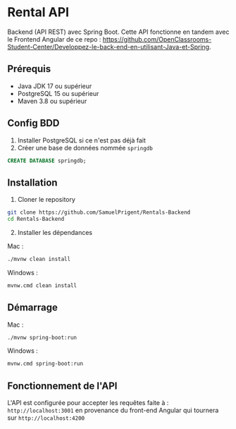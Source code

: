 # Rental API

Backend (API REST) avec Spring Boot.
Cette API fonctionne en tandem avec le Frontend Angular de ce repo : https://github.com/OpenClassrooms-Student-Center/Developpez-le-back-end-en-utilisant-Java-et-Spring.

## Prérequis

- Java JDK 17 ou supérieur
- PostgreSQL 15 ou supérieur
- Maven 3.8 ou supérieur

## Config BDD

1. Installer PostgreSQL si ce n'est pas déjà fait
2. Créer une base de données nommée `springdb`

```sql
CREATE DATABASE springdb;
```

## Installation

1. Cloner le repository

```bash
git clone https://github.com/SamuelPrigent/Rentals-Backend
cd Rentals-Backend
```

2. Installer les dépendances

Mac :

```bash
./mvnw clean install
```

Windows :

```bash
mvnw.cmd clean install
```

## Démarrage

Mac :

```bash
./mvnw spring-boot:run
```

Windows :

```bash
mvnw.cmd spring-boot:run
```

## Fonctionnement de l'API

L'API est configurée pour accepter les requêtes faite à : `http://localhost:3001` en provenance du front-end Angular qui tournera sur `http://localhost:4200`
